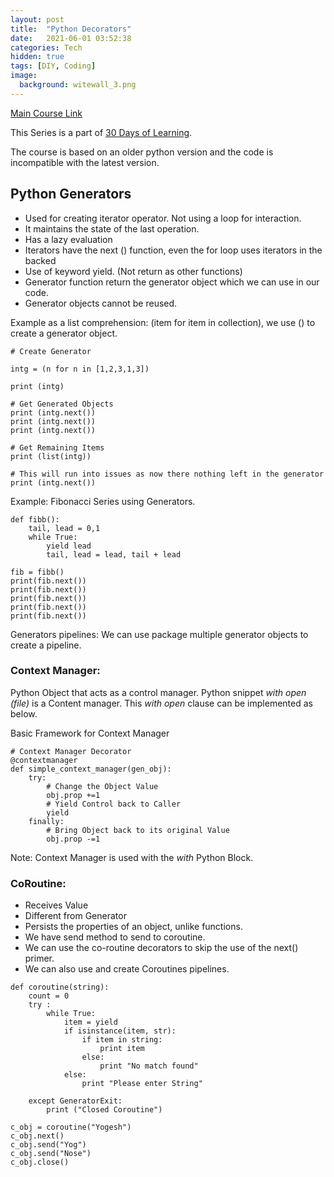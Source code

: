 ```yaml
---
layout: post
title:  "Python Decorators"
date:   2021-06-01 03:52:38
categories: Tech
hidden: true
tags: [DIY, Coding]
image:
  background: witewall_3.png
---
```


[Main Course Link](https://www.linkedin.com/learning/learning-python-generators)

This Series is a part of [30 Days of Learning](https://www.notion.so/yogeshpandey/June-30-Days-of-Learning-65a60adfdd504eb2b989649fef13e6d2).

The course is based on an older python version and the code is incompatible with the latest version. 

## Python Generators

- Used for creating iterator operator. Not using a loop for interaction. 
- It maintains the state of the last operation. 
- Has a lazy evaluation
- Iterators have the next () function, even the for loop uses iterators in the backed
- Use of keyword yield. (Not return as other functions)
- Generator function return the generator object which we can use in our code. 
- Generator objects cannot be reused.

Example as a list comprehension: (item for item in collection), we use () to create a generator object.

```
# Create Generator 

intg = (n for n in [1,2,3,1,3])

print (intg)

# Get Generated Objects
print (intg.next())
print (intg.next())
print (intg.next())

# Get Remaining Items
print (list(intg))

# This will run into issues as now there nothing left in the generator
print (intg.next())

```


Example: Fibonacci  Series using Generators. 

```
def fibb():
    tail, lead = 0,1
    while True:
        yield lead
        tail, lead = lead, tail + lead
        
fib = fibb()  
print(fib.next())
print(fib.next())
print(fib.next())
print(fib.next())
print(fib.next())
```

Generators pipelines: We can use package multiple generator objects to create a pipeline.

### Context Manager: 

Python Object that acts as a control manager. Python snippet _with open (file)_ is a Content manager. This _with open_ clause can be implemented as below.

Basic Framework for Context Manager

```
# Context Manager Decorator
@contextmanager
def simple_context_manager(gen_obj):
    try:
        # Change the Object Value
        obj.prop +=1
        # Yield Control back to Caller 
        yield
    finally:
        # Bring Object back to its original Value
        obj.prop -=1

```

Note: Context Manager is used with the _with_ Python Block.

### CoRoutine: 

- Receives Value 
- Different from Generator
- Persists the properties of an object, unlike functions. 
- We have send method to send to coroutine. 
- We can use the co-routine decorators to skip the use of the next() primer. 
- We can also use and create Coroutines pipelines.

```
def coroutine(string):
    count = 0
    try : 
        while True:
            item = yield
            if isinstance(item, str):
                if item in string:
                    print item
                else:
                    print "No match found"
            else:
                print "Please enter String"
    
    except GeneratorExit:
        print ("Closed Coroutine")
        
c_obj = coroutine("Yogesh")
c_obj.next()
c_obj.send("Yog")
c_obj.send("Nose")
c_obj.close()
```

